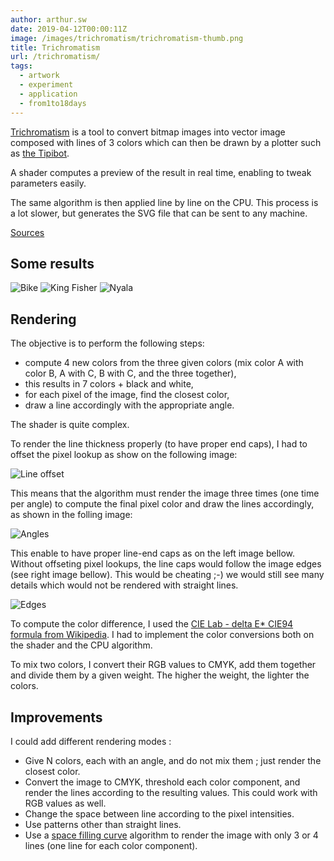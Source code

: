 ```yaml
---
author: arthur.sw
date: 2019-04-12T00:00:11Z
image: /images/trichromatism/trichromatism-thumb.png
title: Trichromatism
url: /trichromatism/
tags:
  - artwork
  - experiment
  - application
  - from1to18days
---
```


[Trichromatism](https://arthursw.github.io/trichromatism/) is a tool to convert bitmap images into vector image composed with lines of 3 colors which can then be drawn by a plotter such as [the Tipibot](http://arthurmasson.xyz/tipibot/).

A shader computes a preview of the result in real time, enabling to tweak parameters easily. 

The same algorithm is then applied line by line on the CPU. This process is a lot slower, but generates the SVG file that can be sent to any machine.

[Sources](https://github.com/arthursw/trichromatism/)

## Some results

![Bike](/images/trichromatism/bike.jpg)
![King Fisher](/images/trichromatism/king-fisher.jpg)
![Nyala](/images/trichromatism/nyala.jpg)

## Rendering

The objective is to perform the following steps:
 
 - compute 4 new colors from the three given colors (mix color A with color B, A with C, B with C, and the three together),
 - this results in 7 colors + black and white,
 - for each pixel of the image, find the closest color,
 - draw a line accordingly with the appropriate angle.

The shader is quite complex.

To render the line thickness properly (to have proper end caps), I had to offset the pixel lookup as show on the following image:

![Line offset](/images/trichromatism/line-offset.jpg)

This means that the algorithm must render the image three times (one time per angle) to compute the final pixel color and draw the lines accordingly, as shown in the folling image:

![Angles](/images/trichromatism/angles.jpg)

This enable to have proper line-end caps as on the left image bellow. Without offseting pixel lookups, the line caps would follow the image edges (see right image bellow). This would be cheating ;-) we would still see many details which would not be rendered with straight lines.

![Edges](/images/trichromatism/edges.jpg)

To compute the color difference, I used the [CIE Lab - delta E* CIE94 formula from Wikipedia](https://en.wikipedia.org/wiki/Color_difference).
I had to implement the color conversions both on the shader and the CPU algorithm.

To mix two colors, I convert their RGB values to CMYK, add them together and divide them by a given weight. The higher the weight, the lighter the colors.

## Improvements

I could add different rendering modes :

 - Give N colors, each with an angle, and do not mix them ; just render the closest color.
 - Convert the image to CMYK, threshold each color component, and render the lines according to the resulting values. This could work with RGB values as well.
 - Change the space between line according to the pixel intensities.
 - Use patterns other than straight lines.
 - Use a [space filling curve](http://arthurmasson.xyz/space-filling-curves/) algorithm to render the image with only 3 or 4 lines (one line for each color component).





